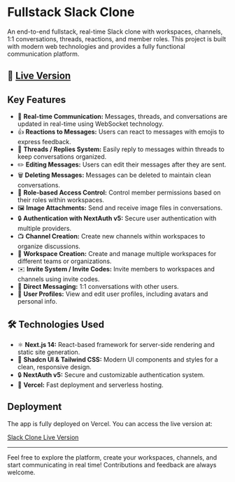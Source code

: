 # Fullstack Slack Clone

An end-to-end fullstack, real-time Slack clone with workspaces, channels, 1:1 conversations, threads, reactions, and member roles. This project is built with modern web technologies and provides a fully functional communication platform.

## 🚀 [Live Version](https://slack-clone-35jn.vercel.app/)

## Key Features

- 📡 **Real-time Communication:** Messages, threads, and conversations are updated in real-time using WebSocket technology.
- 👍 **Reactions to Messages:** Users can react to messages with emojis to express feedback.
- 🧵 **Threads / Replies System:** Easily reply to messages within threads to keep conversations organized.
- ✏️ **Editing Messages:** Users can edit their messages after they are sent.
- 🗑️ **Deleting Messages:** Messages can be deleted to maintain clean conversations.
- 🔐 **Role-based Access Control:** Control member permissions based on their roles within workspaces.
- 🖼️ **Image Attachments:** Send and receive image files in conversations.
- 🔒 **Authentication with NextAuth v5:** Secure user authentication with multiple providers.
- 📺 **Channel Creation:** Create new channels within workspaces to organize discussions.
- 🏢 **Workspace Creation:** Create and manage multiple workspaces for different teams or organizations.
- ✉️ **Invite System / Invite Codes:** Invite members to workspaces and channels using invite codes.
- 💬 **Direct Messaging:** 1:1 conversations with other users.
- 👥 **User Profiles:** View and edit user profiles, including avatars and personal info.
  
## 🛠️ Technologies Used

- ⚛️ **Next.js 14:** React-based framework for server-side rendering and static site generation.
- 🎨 **Shadcn UI & Tailwind CSS:** Modern UI components and styles for a clean, responsive design.
- 🔒 **NextAuth v5:** Secure and customizable authentication system.
- 🚀 **Vercel:** Fast deployment and serverless hosting.

## Deployment

The app is fully deployed on Vercel. You can access the live version at:

[Slack Clone Live Version](https://slack-clone-35jn.vercel.app/)

---

Feel free to explore the platform, create your workspaces, channels, and start communicating in real time! Contributions and feedback are always welcome.
